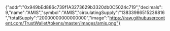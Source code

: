 {"addr":"0x949bEd886c739f1A3273629b3320db0C5024c719","decimals":9,"name":"AMIS","symbol":"AMIS","circulatingSupply":"13833986515236816","totalSupply":"20000000000000000","image":"https://raw.githubusercontent.com/TrustWallet/tokens/master/images/amis.png"}
